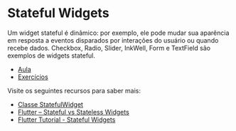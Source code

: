 # Stateful Widgets

Um widget stateful é dinâmico: por exemplo, ele pode mudar sua aparência em resposta a eventos disparados por interações do usuário ou quando recebe dados. Checkbox, Radio, Slider, InkWell, Form e TextField são exemplos de widgets stateful.

- [Aula](aula/README.md)
- [Exercícios](exercicios/README.md)

Visite os seguintes recursos para saber mais:

- [Classe StatefulWidget](https://api.flutter.dev/flutter/widgets/StatefulWidget-class.html)
- [Flutter – Stateful vs Stateless Widgets](https://www.geeksforgeeks.org/flutter-stateful-vs-stateless-widgets/)
- [Flutter Tutorial - Stateful Widgets](https://www.youtube.com/watch?v=p5dkB3Mrxdo)
